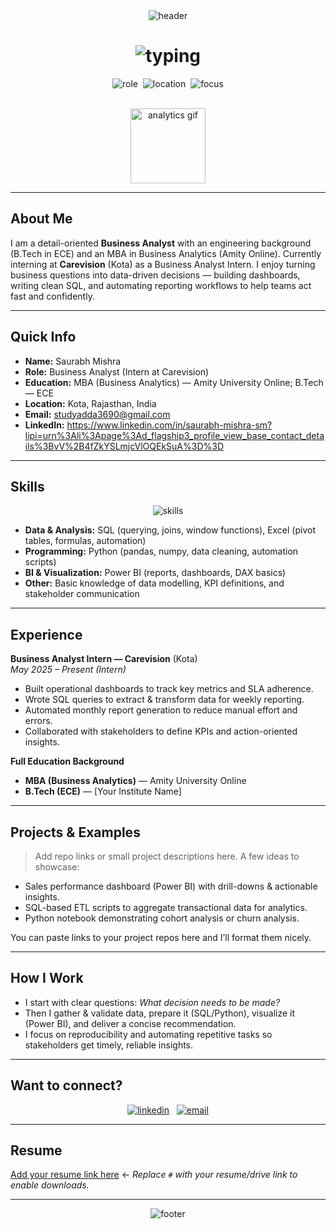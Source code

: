 <div align="center">
  <img src="https://capsule-render.vercel.app/api?type=waving&color=0:E1E5EE,100:667eea&height=200&section=header&text=Saurabh%20Mishra&fontSize=72&fontAlignY=35&animation=twinkling&fontColor=ffffff" alt="header"/>
</div>

<h1 align="center">
  <img src="https://readme-typing-svg.herokuapp.com/?font=Righteous&size=34&center=true&vCenter=true&width=650&height=80&duration=3500&lines=Hi+There!+%F0%9F%91%8B;I'm+Saurabh+Mishra;Business+Analyst;MBA+in+Business+Analytics" alt="typing"/>
</h1>

<div align="center">
  <img src="https://img.shields.io/badge/Role-Business%20Analyst-blue?style=for-the-badge" alt="role" />&nbsp;
  <img src="https://img.shields.io/badge/Location-Kota%2C%20India-informational?style=for-the-badge" alt="location" />&nbsp;
  <img src="https://img.shields.io/badge/Focus-Data%20%26%20Analytics-brightgreen?style=for-the-badge" alt="focus" />
</div>

<br>

<p align="center">
  <img src="https://media.giphy.com/media/3oEjI6SIIHBdRxXI40/giphy.gif" width="120" alt="analytics gif"/>
</p>

---

## About Me
I am a detail-oriented **Business Analyst** with an engineering background (B.Tech in ECE) and an MBA in Business Analytics (Amity Online). Currently interning at **Carevision** (Kota) as a Business Analyst Intern. I enjoy turning business questions into data-driven decisions — building dashboards, writing clean SQL, and automating reporting workflows to help teams act fast and confidently.

---

## Quick Info
- **Name:** Saurabh Mishra  
- **Role:** Business Analyst (Intern at Carevision)  
- **Education:** MBA (Business Analytics) — Amity University Online; B.Tech — ECE  
- **Location:** Kota, Rajasthan, India  
- **Email:** studyadda3690@gmail.com  
- **LinkedIn:** https://www.linkedin.com/in/saurabh-mishra-sm?lipi=urn%3Ali%3Apage%3Ad_flagship3_profile_view_base_contact_details%3BvV%2B4fZkYSLmjcVlOQEkSuA%3D%3D

---

## Skills
<div align="center">
  <img src="https://skillicons.dev/icons?i=sql,python,powerbi,excel&theme=dark" alt="skills"/>
</div>

- **Data & Analysis:** SQL (querying, joins, window functions), Excel (pivot tables, formulas, automation)  
- **Programming:** Python (pandas, numpy, data cleaning, automation scripts)  
- **BI & Visualization:** Power BI (reports, dashboards, DAX basics)  
- **Other:** Basic knowledge of data modelling, KPI definitions, and stakeholder communication

---

## Experience
**Business Analyst Intern — Carevision** (Kota)  
*May 2025 – Present (Intern)*  
- Built operational dashboards to track key metrics and SLA adherence.  
- Wrote SQL queries to extract & transform data for weekly reporting.  
- Automated monthly report generation to reduce manual effort and errors.  
- Collaborated with stakeholders to define KPIs and action-oriented insights.

**Full Education Background**
- **MBA (Business Analytics)** — Amity University Online  
- **B.Tech (ECE)** — [Your Institute Name]

---

## Projects & Examples
> Add repo links or small project descriptions here. A few ideas to showcase:  
- Sales performance dashboard (Power BI) with drill-downs & actionable insights.  
- SQL-based ETL scripts to aggregate transactional data for analytics.  
- Python notebook demonstrating cohort analysis or churn analysis.

You can paste links to your project repos here and I’ll format them nicely.

---

## How I Work
- I start with clear questions: *What decision needs to be made?*  
- Then I gather & validate data, prepare it (SQL/Python), visualize it (Power BI), and deliver a concise recommendation.  
- I focus on reproducibility and automating repetitive tasks so stakeholders get timely, reliable insights.

---

## Want to connect?
<p align="center">
  <a href="https://www.linkedin.com/in/saurabh-mishra-sm?lipi=urn%3Ali%3Apage%3Ad_flagship3_profile_view_base_contact_details%3BvV%2B4fZkYSLmjcVlOQEkSuA%3D%3D" target="_blank"><img src="https://img.shields.io/badge/-LinkedIn-0A66C2?style=for-the-badge&logo=linkedin&logoColor=white" alt="linkedin"/></a>
  &nbsp;
  <a href="mailto:studyadda3690@gmail.com" target="_blank"><img src="https://img.shields.io/badge/-Email-D14836?style=for-the-badge&logo=gmail&logoColor=white" alt="email"/></a>
</p>

---

## Resume
[Add your resume link here](#) ← *Replace `#` with your resume/drive link to enable downloads.*

---

<div align="center">
  <img src="https://capsule-render.vercel.app/api?type=waving&color=0:667eea,100:764ba2&height=100&section=footer" alt="footer"/>
</div>
